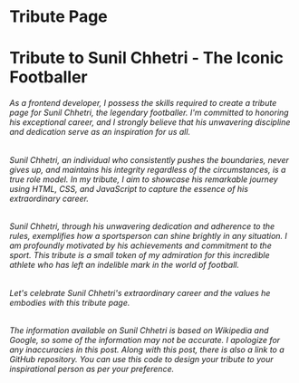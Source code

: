 # Tribute Page
# Tribute to **Sunil Chhetri** - The Iconic **Footballer**
###### As a frontend developer, I possess the skills required to create a tribute page for Sunil Chhetri, the legendary footballer. I'm committed to honoring his exceptional career, and I strongly believe that his unwavering discipline and dedication serve as an inspiration for us all.

###### Sunil Chhetri, an individual who consistently pushes the boundaries, never gives up, and maintains his integrity regardless of the circumstances, is a true role model. In my tribute, I aim to showcase his remarkable journey using HTML, CSS, and JavaScript to capture the essence of his extraordinary career.

###### Sunil Chhetri, through his unwavering dedication and adherence to the rules, exemplifies how a sportsperson can shine brightly in any situation. I am profoundly motivated by his achievements and commitment to the sport. This tribute is a small token of my admiration for this incredible athlete who has left an indelible mark in the world of football.

###### Let's celebrate Sunil Chhetri's extraordinary career and the values he embodies with this tribute page.

###### The information available on Sunil Chhetri is based on Wikipedia and Google, so some of the information may not be accurate. I apologize for any inaccuracies in this post. Along with this post, there is also a link to a GitHub repository. You can use this code to design your tribute to your inspirational person as per your preference. 
